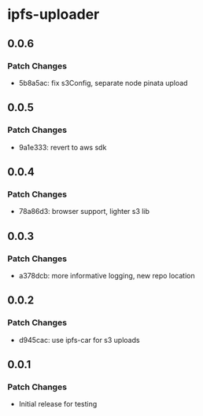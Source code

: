 # ipfs-uploader

## 0.0.6

### Patch Changes

- 5b8a5ac: fix s3Config, separate node pinata upload

## 0.0.5

### Patch Changes

- 9a1e333: revert to aws sdk

## 0.0.4

### Patch Changes

- 78a86d3: browser support, lighter s3 lib

## 0.0.3

### Patch Changes

- a378dcb: more informative logging, new repo location

## 0.0.2

### Patch Changes

- d945cac: use ipfs-car for s3 uploads

## 0.0.1

### Patch Changes

- Initial release for testing
